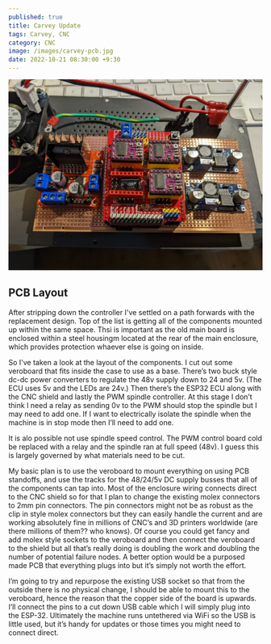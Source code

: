 ```yaml
---
published: true
title: Carvey Update
tags: Carvey, CNC
category: CNC
image: /images/carvey-pcb.jpg
date: 2022-10-21 08:30:00 +9:30
---
```


![/images/carvey-pcb.jpg](/images/carvey-pcb.jpg)

## PCB Layout

After stripping down the controller I've settled on a path forwards with the replacement design. Top of the list is getting all of the components mounted up within the same space. Thsi is important as the old main board is enclosed within a steel housingm located at the rear of the main enclosure, which provides protection whaever else is going on inside.

So I've taken a look at the layout of the components. I cut out some veroboard that fits inside the case to use as a base. There’s two buck style dc-dc power converters to regulate the 48v supply down to 24 and 5v. (The ECU uses 5v and the LEDs are 24v.) Then there’s the ESP32 ECU along with the CNC shield and lastly the PWM spindle controller. At this stage I don’t think I need a relay as sending 0v to the PWM should stop the spindle but I may need to add one. If I want to electrically isolate the spindle when the machine is in stop mode then I’ll need to add one.

It is alo possible not use spindle speed control. The PWM control board cold be replaced with a relay and the spindle ran at full speed (48v). I guess this is largely governed by what materials need to be cut.

My basic plan is to use the veroboard to mount everything on using PCB standoffs, and use the tracks for the 48/24/5v DC supply busses that all of the components can tap into. Most of the enclosure wiring connects direct to the CNC shield so for that I plan to change the existing molex connectors to 2mm pin connectors. The pin connectors might not be as robust as the clip in style molex connectors but they can easily handle the current and are working absolutely fine in millions of CNC’s and 3D printers worldwide (are there millions of them?? who knows). Of course you could get fancy and add molex style sockets to the veroboard and then connect the veroboard to the shield but all that’s really doing is doubling the work and doubling the number of potential failure nodes. A better option would be a purposed made PCB that everything plugs into but it’s simply not worth the effort.

I’m going to try and repurpose the existing USB socket so that from the outside there is no physical change, I should be able to mount this to the veroboard, hence the reason that the copper side of the board is upwards. I’ll connect the pins to a cut down USB cable which I will simply plug into the ESP-32. Ultimately the machine runs untethered via WiFi so the USB is little used, but it’s handy for updates or those times you might need to connect direct.

